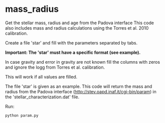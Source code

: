 mass_radius
===========

Get the stellar mass, radius and age from the Padova interface
This code also includes mass and radius calculations using the Torres et al. 2010 calibration.  

Create a file 'star' and fill with the parameters separated by tabs.

**Important: The 'star' must have a specific format (see example).**

In case gravity and error in gravity are not known fill the columns with zeros and ignore the logg from Torres et al. calibration. 
    
This will work if all values are filled.

The file 'star' is given as an example.
This code will return the mass and radius from the Padova interface (http://stev.oapd.inaf.it/cgi-bin/param) in the 'stellar_characterization.dat' file.

Run:

    python param.py 

